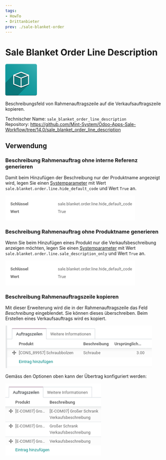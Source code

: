 ```yaml
---
tags:
- HowTo
- Drittanbieter
prev: ./sale-blanket-order
---
```

# Sale Blanket Order Line Description
![icon_oms_box](assets/icon_oms_box.png)

Beschreibungsfeld von Rahmenauftragszeile auf die Verkaufsauftragszeile kopieren.

Technischer Name: `sale_blanket_order_line_description`\
Repository: <https://github.com/Mint-System/Odoo-Apps-Sale-Workflow/tree/14.0/sale_blanket_order_line_description>

## Verwendung

### Beschreibung Rahmenauftrag ohne interne Referenz generieren

Damit beim Hinzufügen der Beschreibung nur der Produktname angezeigt wird, legen Sie einen [Systemparameter](Entwicklung.md#Systemparameter%20anlegen) mit Wert `sale.blanket.order.line.hide_default_code` und Wert `True` an.

![](assets/Sale%20Blanket%20Order%20Line%20Description%20Systemparameter.png)

### Beschreibung Rahmenauftrag ohne Produktname generieren

Wenn Sie beim Hinzufügen eines Produkt nur die Verkaufsbeschreibung anzeigen möchten, legen Sie einen [Systemparameter](Entwicklung.md#Systemparameter%20anlegen) mit Wert `sale.blanket.order.line.sale_description_only` und Wert `True` an.

![](assets/Sale%20Blanket%20Order%20Line%20Description%20Systemparameter.png)

### Beschreibung Rahmenauftragszeile kopieren

Mit dieser Erweiterung wird die in der Rahmenauftragszeile das Feld *Beschreibung* eingeblendet. Sie können dieses überschreiben. Beim Erstellen eines Verkaufsauftrags wird es kopiert.

![](assets/Sale%20Blanket%20Order%20Line%20Description.png)

Gemäss den Optionen oben kann der Übertrag konfiguriert werden:

![](assets/Sale%20Blanket%20Order%20Line%20Description%20Params.png)